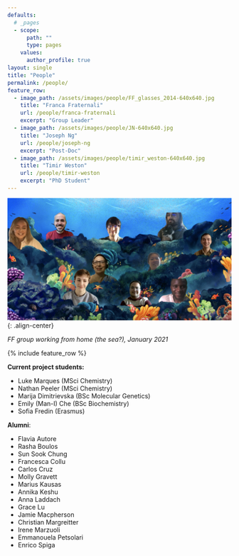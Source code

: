 ```yaml
---
defaults:
  # _pages
  - scope:
      path: ""
      type: pages
    values:
      author_profile: true
layout: single
title: "People"
permalink: /people/
feature_row:
  - image_path: /assets/images/people/FF_glasses_2014-640x640.jpg
    title: "Franca Fraternali"
    url: /people/franca-fraternali
    excerpt: "Group Leader"
  - image_path: /assets/images/people/JN-640x640.jpg
    title: "Joseph Ng"
    url: /people/joseph-ng
    excerpt: "Post-Doc"
  - image_path: /assets/images/people/timir_weston-640x640.jpg
    title: "Timir Weston"
    url: /people/timir-weston
    excerpt: "PhD Student"
---
```


![image-center](/assets/images/FFgroup_picture_Jan2021.png ){: .align-center}

*FF group working from home (the sea?), January 2021*

{% include feature_row %}

**Current project students:**

* Luke Marques (MSci Chemistry)
* Nathan Peeler (MSci Chemistry)
* Marija Dimitrievska (BSc Molecular Genetics)
* Emily (Man-I) Che (BSc Biochemistry)
* Sofia Fredin (Erasmus)

**Alumni**:

* Flavia Autore
* Rasha Boulos
* Sun Sook Chung
* Francesca Collu
* Carlos Cruz
* Molly Gravett
* Marius Kausas
* Annika Keshu
* Anna Laddach
* Grace Lu
* Jamie Macpherson
* Christian Margreitter
* Irene Marzuoli
* Emmanouela Petsolari
* Enrico Spiga
